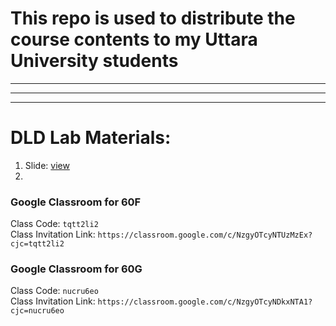 # This repo is used to distribute the course contents to my Uttara University students
<hr><hr><hr>

# DLD Lab Materials:
1. Slide: [view](https://docs.google.com/presentation/d/1U-p4dLwOeMJRwt75J84pO-KX2F9iAHhNdp7epJezZ8I/edit?usp=sharing)
2. 
### Google Classroom for 60F
Class Code: `tqtt2li2`    <br>
Class Invitation Link: `https://classroom.google.com/c/NzgyOTcyNTUzMzEx?cjc=tqtt2li2`

### Google Classroom for 60G
Class Code: `nucru6eo`    <br>
Class Invitation Link: `https://classroom.google.com/c/NzgyOTcyNDkxNTA1?cjc=nucru6eo`


